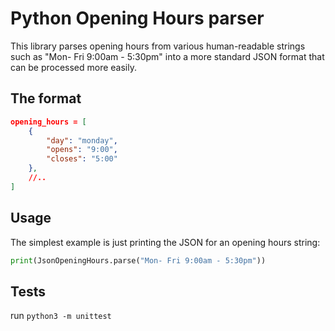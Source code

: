 # Python Opening Hours parser
This library parses opening hours from various human-readable strings such as "Mon- Fri 9:00am - 5:30pm" into a more standard JSON format that can be processed more easily.

## The format
```json
opening_hours = [
	{
		"day": "monday",
		"opens": "9:00",
		"closes": "5:00"
	},
	//..
]
```

## Usage

The simplest example is just printing the JSON for an opening hours string:
```python
print(JsonOpeningHours.parse("Mon- Fri 9:00am - 5:30pm"))
```


## Tests

run `python3 -m unittest`